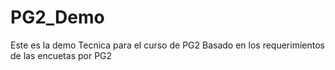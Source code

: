 # PG2_Demo
Este es la demo Tecnica para el curso de PG2 Basado en los requerimientos de las encuetas por PG2
